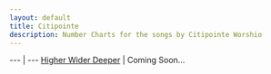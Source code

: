 ```yaml
---
layout: default
title: Citipointe
description: Number Charts for the songs by Citipointe Worshio
---
```


--- | ---
[Higher Wider Deeper](/songs/Citipointe/higher_wider_deeper.pdf) | Coming Soon...
